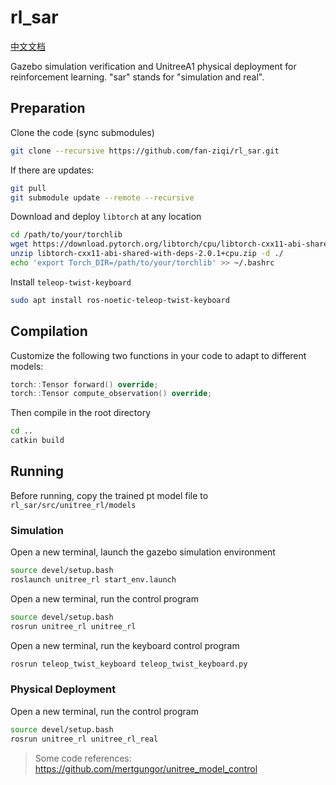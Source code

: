 # rl_sar

[中文文档](README.md)

Gazebo simulation verification and UnitreeA1 physical deployment for reinforcement learning. "sar" stands for "simulation and real".

## Preparation

Clone the code (sync submodules)

```bash
git clone --recursive https://github.com/fan-ziqi/rl_sar.git
```

If there are updates:

```bash
git pull
git submodule update --remote --recursive
```

Download and deploy `libtorch` at any location

```bash
cd /path/to/your/torchlib
wget https://download.pytorch.org/libtorch/cpu/libtorch-cxx11-abi-shared-with-deps-2.0.1%2Bcpu.zip
unzip libtorch-cxx11-abi-shared-with-deps-2.0.1+cpu.zip -d ./
echo 'export Torch_DIR=/path/to/your/torchlib' >> ~/.bashrc
```

Install `teleop-twist-keyboard`

```bash
sudo apt install ros-noetic-teleop-twist-keyboard
```

## Compilation

Customize the following two functions in your code to adapt to different models:

```cpp
torch::Tensor forward() override;
torch::Tensor compute_observation() override;
```

Then compile in the root directory

```bash
cd ..
catkin build
```

## Running

Before running, copy the trained pt model file to `rl_sar/src/unitree_rl/models`

### Simulation

Open a new terminal, launch the gazebo simulation environment

```bash
source devel/setup.bash
roslaunch unitree_rl start_env.launch
```

Open a new terminal, run the control program

```bash
source devel/setup.bash
rosrun unitree_rl unitree_rl
```

Open a new terminal, run the keyboard control program

```bash
rosrun teleop_twist_keyboard teleop_twist_keyboard.py
```

### Physical Deployment

Open a new terminal, run the control program

```bash
source devel/setup.bash
rosrun unitree_rl unitree_rl_real
```

> Some code references: https://github.com/mertgungor/unitree_model_control